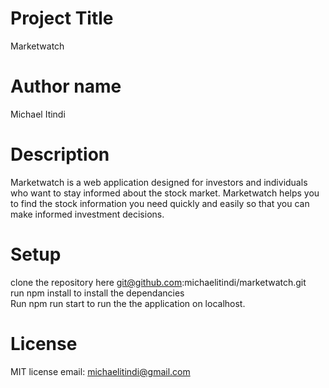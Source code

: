 # Project Title
Marketwatch
# Author name
Michael Itindi
# Description
Marketwatch is a web application designed for  investors and individuals who want to stay informed about the stock market.
Marketwatch helps you to find the stock information you need quickly and easily so that you can make informed investment decisions.
# Setup
clone the repository here 
git@github.com:michaelitindi/marketwatch.git <br/>
run npm install to install the dependancies<br/>
Run npm run start to run the the application on localhost.

# License
MIT license
email: michaelitindi@gmail.com
